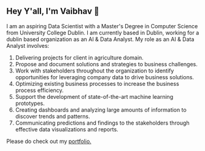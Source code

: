 ## Hey Y'all, I'm Vaibhav 👋

I am an aspiring Data Scientist with a Master's Degree in Computer Science from University College Dublin. I am currently based in Dublin, working for a dublin based organization as an AI & Data Analyst. My role as an AI & Data Analyst involves:
1. Delivering projects for client in agriculture domain.
2. Propose and document solutions and strategies to business challenges.
3. Work with stakeholders throughout the organization to identify opportunities for leveraging company data to drive business solutions.
4. Optimizing existing business processes to increase the business process efficiency.
5. Support the development of state-of-the-art machine learning prototypes.
6. Creating dashboards and analyzing large amounts of information to discover trends and patterns.
7. Communicating predictions and findings to the stakeholders through effective data visualizations and reports.

Please do check out my [portfolio.](https://behlvaibhav.github.io/)
